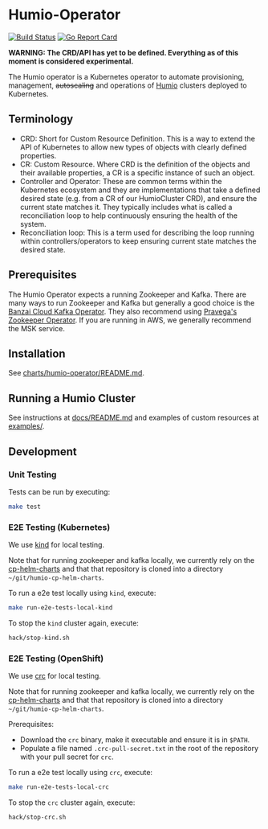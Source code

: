 # Humio-Operator

[![Build Status](https://github.com/humio/humio-operator/workflows/CI/badge.svg)](https://github.com/humio/humio-operator/actions?query=workflow%3ACI)
[![Go Report Card](https://goreportcard.com/badge/github.com/humio/humio-operator)](https://goreportcard.com/report/github.com/humio/humio-operator)


**WARNING: The CRD/API has yet to be defined. Everything as of this moment is considered experimental.**

The Humio operator is a Kubernetes operator to automate provisioning, management, ~~autoscaling~~ and operations of [Humio](https://humio.com) clusters deployed to Kubernetes.

## Terminology

- CRD: Short for Custom Resource Definition. This is a way to extend the API of Kubernetes to allow new types of objects with clearly defined properties.
- CR: Custom Resource. Where CRD is the definition of the objects and their available properties, a CR is a specific instance of such an object.
- Controller and Operator: These are common terms within the Kubernetes ecosystem and they are implementations that take a defined desired state (e.g. from a CR of our HumioCluster CRD), and ensure the current state matches it. They typically includes what is called a reconciliation loop to help continuously ensuring the health of the system.
- Reconciliation loop: This is a term used for describing the loop running within controllers/operators to keep ensuring current state matches the desired state.

## Prerequisites

The Humio Operator expects a running Zookeeper and Kafka. There are many ways to run Zookeeper and Kafka but generally a good choice is the [Banzai Cloud Kafka Operator](https://operatorhub.io/operator/banzaicloud-kafka-operator). They also recommend using [Pravega's Zookeeper Operator](https://github.com/pravega/zookeeper-operator). If you are running in AWS, we generally recommend the MSK service.

## Installation

See [charts/humio-operator/README.md](charts/humio-operator/README.md).

## Running a Humio Cluster

See instructions at [docs/README.md](docs/README.md) and examples of custom resources at [examples/](examples/).

## Development

### Unit Testing

Tests can be run by executing:

```bash
make test
```

### E2E Testing (Kubernetes)

We use [kind](https://kind.sigs.k8s.io/) for local testing.

Note that for running zookeeper and kafka locally, we currently rely on the [cp-helm-charts](https://github.com/humio/cp-helm-charts) and that that repository is cloned into a directory `~/git/humio-cp-helm-charts`.

To run a e2e test locally using `kind`, execute:

```bash
make run-e2e-tests-local-kind
```

To stop the `kind` cluster again, execute:

```bash
hack/stop-kind.sh
```

### E2E Testing (OpenShift)

We use [crc](https://developers.redhat.com/products/codeready-containers/overview) for local testing.

Note that for running zookeeper and kafka locally, we currently rely on the [cp-helm-charts](https://github.com/humio/cp-helm-charts) and that that repository is cloned into a directory `~/git/humio-cp-helm-charts`.

Prerequisites:

- Download the `crc` binary, make it executable and ensure it is in `$PATH`.
- Populate a file named `.crc-pull-secret.txt` in the root of the repository with your pull secret for `crc`.


To run a e2e test locally using `crc`, execute:

```bash
make run-e2e-tests-local-crc
```

To stop the `crc` cluster again, execute:

```bash
hack/stop-crc.sh
```
